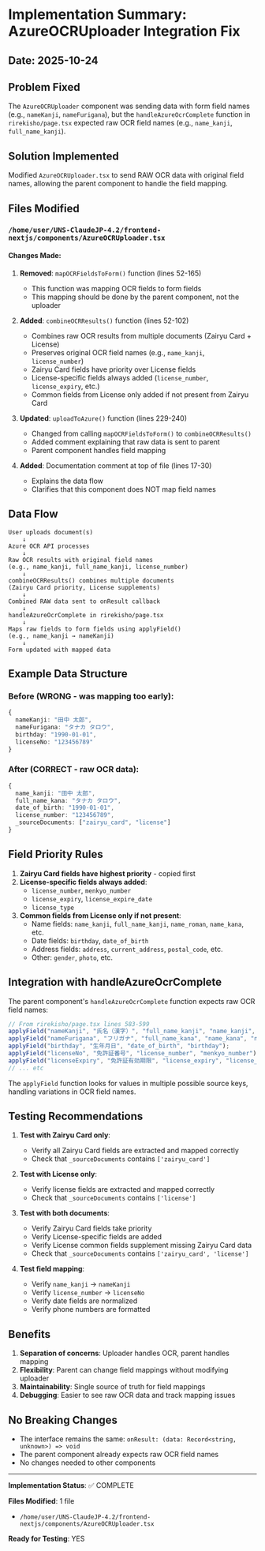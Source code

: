 # Implementation Summary: AzureOCRUploader Integration Fix

## Date: 2025-10-24

## Problem Fixed
The `AzureOCRUploader` component was sending data with form field names (e.g., `nameKanji`, `nameFurigana`), but the `handleAzureOcrComplete` function in `rirekisho/page.tsx` expected raw OCR field names (e.g., `name_kanji`, `full_name_kanji`).

## Solution Implemented
Modified `AzureOCRUploader.tsx` to send RAW OCR data with original field names, allowing the parent component to handle the field mapping.

## Files Modified

### `/home/user/UNS-ClaudeJP-4.2/frontend-nextjs/components/AzureOCRUploader.tsx`

#### Changes Made:

1. **Removed**: `mapOCRFieldsToForm()` function (lines 52-165)
   - This function was mapping OCR fields to form fields
   - This mapping should be done by the parent component, not the uploader

2. **Added**: `combineOCRResults()` function (lines 52-102)
   - Combines raw OCR results from multiple documents (Zairyu Card + License)
   - Preserves original OCR field names (e.g., `name_kanji`, `license_number`)
   - Zairyu Card fields have priority over License fields
   - License-specific fields always added (`license_number`, `license_expiry`, etc.)
   - Common fields from License only added if not present from Zairyu Card

3. **Updated**: `uploadToAzure()` function (lines 229-240)
   - Changed from calling `mapOCRFieldsToForm()` to `combineOCRResults()`
   - Added comment explaining that raw data is sent to parent
   - Parent component handles field mapping

4. **Added**: Documentation comment at top of file (lines 17-30)
   - Explains the data flow
   - Clarifies that this component does NOT map field names

## Data Flow

```
User uploads document(s)
    ↓
Azure OCR API processes
    ↓
Raw OCR results with original field names
(e.g., name_kanji, full_name_kanji, license_number)
    ↓
combineOCRResults() combines multiple documents
(Zairyu Card priority, License supplements)
    ↓
Combined RAW data sent to onResult callback
    ↓
handleAzureOcrComplete in rirekisho/page.tsx
    ↓
Maps raw fields to form fields using applyField()
(e.g., name_kanji → nameKanji)
    ↓
Form updated with mapped data
```

## Example Data Structure

### Before (WRONG - was mapping too early):
```typescript
{
  nameKanji: "田中 太郎",
  nameFurigana: "タナカ タロウ",
  birthday: "1990-01-01",
  licenseNo: "123456789"
}
```

### After (CORRECT - raw OCR data):
```typescript
{
  name_kanji: "田中 太郎",
  full_name_kana: "タナカ タロウ",
  date_of_birth: "1990-01-01",
  license_number: "123456789",
  _sourceDocuments: ["zairyu_card", "license"]
}
```

## Field Priority Rules

1. **Zairyu Card fields have highest priority** - copied first
2. **License-specific fields always added**:
   - `license_number`, `menkyo_number`
   - `license_expiry`, `license_expire_date`
   - `license_type`
3. **Common fields from License only if not present**:
   - Name fields: `name_kanji`, `full_name_kanji`, `name_roman`, `name_kana`, etc.
   - Date fields: `birthday`, `date_of_birth`
   - Address fields: `address`, `current_address`, `postal_code`, etc.
   - Other: `gender`, `photo`, etc.

## Integration with handleAzureOcrComplete

The parent component's `handleAzureOcrComplete` function expects raw OCR field names:

```typescript
// From rirekisho/page.tsx lines 583-599
applyField("nameKanji", "氏名（漢字）", "full_name_kanji", "name_kanji", "name_roman");
applyField("nameFurigana", "フリガナ", "full_name_kana", "name_kana", "name_katakana");
applyField("birthday", "生年月日", "date_of_birth", "birthday");
applyField("licenseNo", "免許証番号", "license_number", "menkyo_number");
applyField("licenseExpiry", "免許証有効期限", "license_expiry", "license_expire_date");
// ... etc
```

The `applyField` function looks for values in multiple possible source keys, handling variations in OCR field names.

## Testing Recommendations

1. **Test with Zairyu Card only**:
   - Verify all Zairyu Card fields are extracted and mapped correctly
   - Check that `_sourceDocuments` contains `['zairyu_card']`

2. **Test with License only**:
   - Verify license fields are extracted and mapped correctly
   - Check that `_sourceDocuments` contains `['license']`

3. **Test with both documents**:
   - Verify Zairyu Card fields take priority
   - Verify License-specific fields are added
   - Verify License common fields supplement missing Zairyu Card data
   - Check that `_sourceDocuments` contains `['zairyu_card', 'license']`

4. **Test field mapping**:
   - Verify `name_kanji` → `nameKanji`
   - Verify `license_number` → `licenseNo`
   - Verify date fields are normalized
   - Verify phone numbers are formatted

## Benefits

1. **Separation of concerns**: Uploader handles OCR, parent handles mapping
2. **Flexibility**: Parent can change field mappings without modifying uploader
3. **Maintainability**: Single source of truth for field mappings
4. **Debugging**: Easier to see raw OCR data and track mapping issues

## No Breaking Changes

- The interface remains the same: `onResult: (data: Record<string, unknown>) => void`
- The parent component already expects raw OCR field names
- No changes needed to other components

---

**Implementation Status**: ✅ COMPLETE

**Files Modified**: 1 file
- `/home/user/UNS-ClaudeJP-4.2/frontend-nextjs/components/AzureOCRUploader.tsx`

**Ready for Testing**: YES
